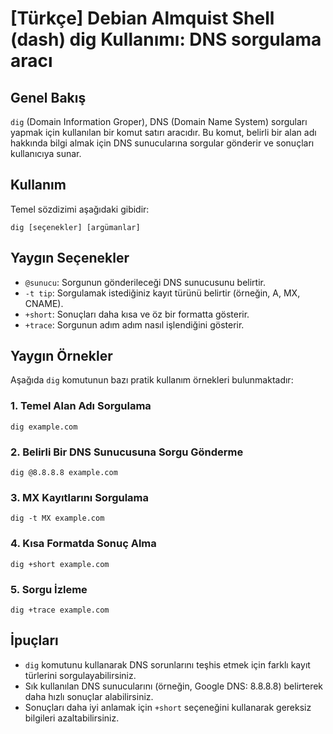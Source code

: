 # [Türkçe] Debian Almquist Shell (dash) dig Kullanımı: DNS sorgulama aracı

## Genel Bakış
`dig` (Domain Information Groper), DNS (Domain Name System) sorguları yapmak için kullanılan bir komut satırı aracıdır. Bu komut, belirli bir alan adı hakkında bilgi almak için DNS sunucularına sorgular gönderir ve sonuçları kullanıcıya sunar.

## Kullanım
Temel sözdizimi aşağıdaki gibidir:

```
dig [seçenekler] [argümanlar]
```

## Yaygın Seçenekler
- `@sunucu`: Sorgunun gönderileceği DNS sunucusunu belirtir.
- `-t tip`: Sorgulamak istediğiniz kayıt türünü belirtir (örneğin, A, MX, CNAME).
- `+short`: Sonuçları daha kısa ve öz bir formatta gösterir.
- `+trace`: Sorgunun adım adım nasıl işlendiğini gösterir.

## Yaygın Örnekler
Aşağıda `dig` komutunun bazı pratik kullanım örnekleri bulunmaktadır:

### 1. Temel Alan Adı Sorgulama
```
dig example.com
```

### 2. Belirli Bir DNS Sunucusuna Sorgu Gönderme
```
dig @8.8.8.8 example.com
```

### 3. MX Kayıtlarını Sorgulama
```
dig -t MX example.com
```

### 4. Kısa Formatda Sonuç Alma
```
dig +short example.com
```

### 5. Sorgu İzleme
```
dig +trace example.com
```

## İpuçları
- `dig` komutunu kullanarak DNS sorunlarını teşhis etmek için farklı kayıt türlerini sorgulayabilirsiniz.
- Sık kullanılan DNS sunucularını (örneğin, Google DNS: 8.8.8.8) belirterek daha hızlı sonuçlar alabilirsiniz.
- Sonuçları daha iyi anlamak için `+short` seçeneğini kullanarak gereksiz bilgileri azaltabilirsiniz.
